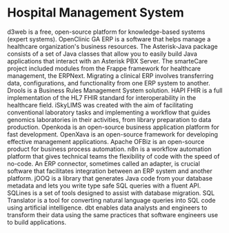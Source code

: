 # Hospital Management System

d3web is a free, open-source platform for knowledge-based systems (expert systems). OpenClinic GA ERP is a software that helps manage a healthcare organization's business resources. The Asterisk-Java package consists of a set of Java classes that allow you to easily build Java applications that interact with an Asterisk PBX Server. The smarteCare project included modules from the Frappe framework for healthcare management, the ERPNext. Migrating a clinical ERP involves transferring data, configurations, and functionality from one ERP system to another. Drools is a Business Rules Management System solution. HAPI FHIR is a full implementation of the HL7 FHIR standard for interoperability in the healthcare field. iSkyLIMS was created with the aim of facilitating conventional laboratory tasks and implementing a workflow that guides genomics laboratories in their activities, from library preparation to data production. Openkoda is an open-source business application platform for fast development. OpenXava is an open-source framework for developing effective management applications. Apache OFBiz is an open-source product for business process automation. n8n is a workflow automation platform that gives technical teams the flexibility of code with the speed of no-code. An ERP connector, sometimes called an adapter, is crucial software that facilitates integration between an ERP system and another platform. jOOQ is a library that generates Java code from your database metadata and lets you write type safe SQL queries with a fluent API. SQLines is a set of tools designed to assist with database migration. SQL Translator is a tool for converting natural language queries into SQL code using artificial intelligence. dbt enables data analysts and engineers to transform their data using the same practices that software engineers use to build applications.
